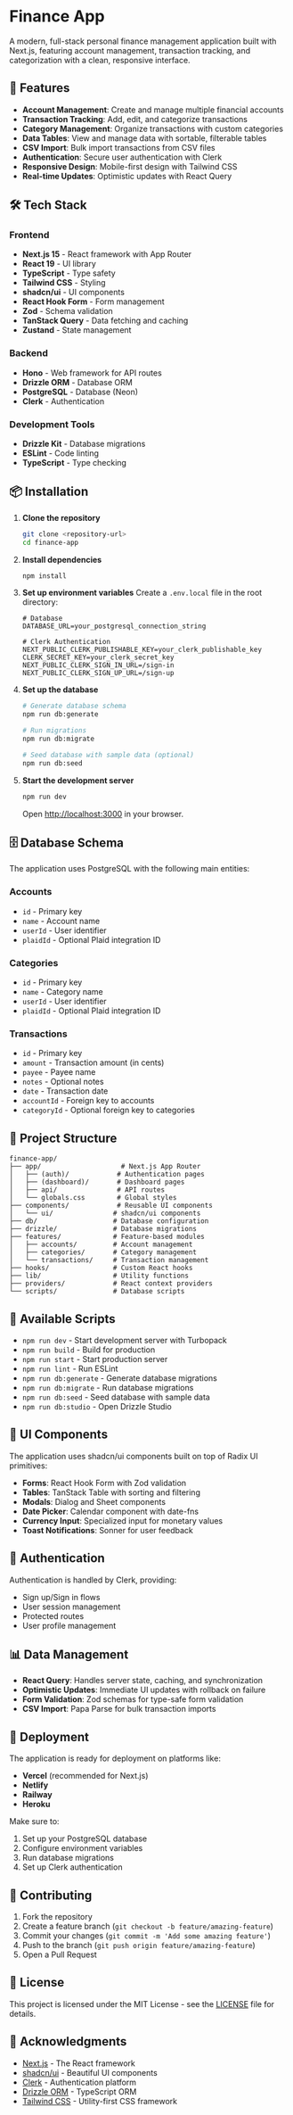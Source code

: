 # Finance App

A modern, full-stack personal finance management application built with Next.js, featuring account management, transaction tracking, and categorization with a clean, responsive interface.

## 🚀 Features

- **Account Management**: Create and manage multiple financial accounts
- **Transaction Tracking**: Add, edit, and categorize transactions
- **Category Management**: Organize transactions with custom categories
- **Data Tables**: View and manage data with sortable, filterable tables
- **CSV Import**: Bulk import transactions from CSV files
- **Authentication**: Secure user authentication with Clerk
- **Responsive Design**: Mobile-first design with Tailwind CSS
- **Real-time Updates**: Optimistic updates with React Query

## 🛠️ Tech Stack

### Frontend
- **Next.js 15** - React framework with App Router
- **React 19** - UI library
- **TypeScript** - Type safety
- **Tailwind CSS** - Styling
- **shadcn/ui** - UI components
- **React Hook Form** - Form management
- **Zod** - Schema validation
- **TanStack Query** - Data fetching and caching
- **Zustand** - State management

### Backend
- **Hono** - Web framework for API routes
- **Drizzle ORM** - Database ORM
- **PostgreSQL** - Database (Neon)
- **Clerk** - Authentication

### Development Tools
- **Drizzle Kit** - Database migrations
- **ESLint** - Code linting
- **TypeScript** - Type checking

## 📦 Installation

1. **Clone the repository**
   ```bash
   git clone <repository-url>
   cd finance-app
   ```

2. **Install dependencies**
   ```bash
   npm install
   ```

3. **Set up environment variables**
   Create a `.env.local` file in the root directory:
   ```env
   # Database
   DATABASE_URL=your_postgresql_connection_string
   
   # Clerk Authentication
   NEXT_PUBLIC_CLERK_PUBLISHABLE_KEY=your_clerk_publishable_key
   CLERK_SECRET_KEY=your_clerk_secret_key
   NEXT_PUBLIC_CLERK_SIGN_IN_URL=/sign-in
   NEXT_PUBLIC_CLERK_SIGN_UP_URL=/sign-up
   ```

4. **Set up the database**
   ```bash
   # Generate database schema
   npm run db:generate
   
   # Run migrations
   npm run db:migrate
   
   # Seed database with sample data (optional)
   npm run db:seed
   ```

5. **Start the development server**
   ```bash
   npm run dev
   ```

   Open [http://localhost:3000](http://localhost:3000) in your browser.

## 🗄️ Database Schema

The application uses PostgreSQL with the following main entities:

### Accounts
- `id` - Primary key
- `name` - Account name
- `userId` - User identifier
- `plaidId` - Optional Plaid integration ID

### Categories
- `id` - Primary key
- `name` - Category name
- `userId` - User identifier
- `plaidId` - Optional Plaid integration ID

### Transactions
- `id` - Primary key
- `amount` - Transaction amount (in cents)
- `payee` - Payee name
- `notes` - Optional notes
- `date` - Transaction date
- `accountId` - Foreign key to accounts
- `categoryId` - Optional foreign key to categories

## 📁 Project Structure

```
finance-app/
├── app/                    # Next.js App Router
│   ├── (auth)/            # Authentication pages
│   ├── (dashboard)/       # Dashboard pages
│   ├── api/               # API routes
│   └── globals.css        # Global styles
├── components/            # Reusable UI components
│   └── ui/               # shadcn/ui components
├── db/                   # Database configuration
├── drizzle/              # Database migrations
├── features/             # Feature-based modules
│   ├── accounts/         # Account management
│   ├── categories/       # Category management
│   └── transactions/     # Transaction management
├── hooks/                # Custom React hooks
├── lib/                  # Utility functions
├── providers/            # React context providers
└── scripts/              # Database scripts
```

## 🔧 Available Scripts

- `npm run dev` - Start development server with Turbopack
- `npm run build` - Build for production
- `npm run start` - Start production server
- `npm run lint` - Run ESLint
- `npm run db:generate` - Generate database migrations
- `npm run db:migrate` - Run database migrations
- `npm run db:seed` - Seed database with sample data
- `npm run db:studio` - Open Drizzle Studio

## 🎨 UI Components

The application uses shadcn/ui components built on top of Radix UI primitives:

- **Forms**: React Hook Form with Zod validation
- **Tables**: TanStack Table with sorting and filtering
- **Modals**: Dialog and Sheet components
- **Date Picker**: Calendar component with date-fns
- **Currency Input**: Specialized input for monetary values
- **Toast Notifications**: Sonner for user feedback

## 🔐 Authentication

Authentication is handled by Clerk, providing:
- Sign up/Sign in flows
- User session management
- Protected routes
- User profile management

## 📊 Data Management

- **React Query**: Handles server state, caching, and synchronization
- **Optimistic Updates**: Immediate UI updates with rollback on failure
- **Form Validation**: Zod schemas for type-safe form validation
- **CSV Import**: Papa Parse for bulk transaction imports

## 🚀 Deployment

The application is ready for deployment on platforms like:
- **Vercel** (recommended for Next.js)
- **Netlify**
- **Railway**
- **Heroku**

Make sure to:
1. Set up your PostgreSQL database
2. Configure environment variables
3. Run database migrations
4. Set up Clerk authentication

## 🤝 Contributing

1. Fork the repository
2. Create a feature branch (`git checkout -b feature/amazing-feature`)
3. Commit your changes (`git commit -m 'Add some amazing feature'`)
4. Push to the branch (`git push origin feature/amazing-feature`)
5. Open a Pull Request

## 📝 License

This project is licensed under the MIT License - see the [LICENSE](LICENSE) file for details.

## 🙏 Acknowledgments

- [Next.js](https://nextjs.org/) - The React framework
- [shadcn/ui](https://ui.shadcn.com/) - Beautiful UI components
- [Clerk](https://clerk.com/) - Authentication platform
- [Drizzle ORM](https://orm.drizzle.team/) - TypeScript ORM
- [Tailwind CSS](https://tailwindcss.com/) - Utility-first CSS framework